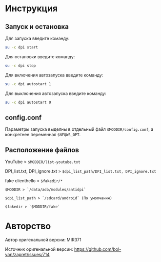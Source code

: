 # Инструкция


## Запуск и остановка

Для запуска введите команду:
```sh
su -c dpi start
```

Для остановки введите команду:
```sh
su -c dpi stop
```

Для включения автозапуска введите команду:
```sh
su -c dpi autostart 1
```

Для выключения автозапуска введите команду:
```sh
su -c dpi autostart 0
```

## config.conf
Параметры запуска выделны в отдельный файл `$MODDIR/config.conf`, а конкретнее переменная `$NFQWS_OPT`.

## Расположение файлов
YouTube > `$MODDIR/list-youtube.txt`

DPI_list.txt, DPI_ignore.txt > `$dpi_list_path/DPI_list.txt, DPI_ignore.txt`

fake clienthello > `$fakedir/*`

	$MODDIR > `/data/adb/modules/antidpi`
	
	$dpi_list_path > `/sdcard/android` (По умолчанию)
	
	$fakedir > `$MODDIR/fake`
	
# Авторство

Автор оригенальной версии: MIR371

Источник оригенальной версии: https://github.com/bol-van/zapret/issues/714
